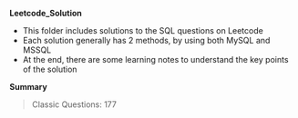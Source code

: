 **Leetcode_Solution** 

- This folder includes solutions to the SQL questions on Leetcode 
- Each solution generally has 2 methods, by using both MySQL and MSSQL
- At the end, there are some learning notes to understand the key points of the solution

**Summary**
> Classic Questions: 177
